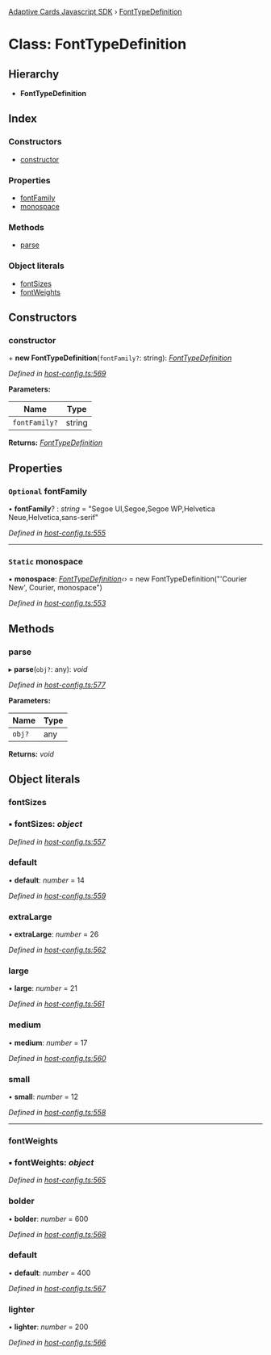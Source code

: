 [Adaptive Cards Javascript SDK](../README.md) › [FontTypeDefinition](fonttypedefinition.md)

# Class: FontTypeDefinition

## Hierarchy

* **FontTypeDefinition**

## Index

### Constructors

* [constructor](fonttypedefinition.md#constructor)

### Properties

* [fontFamily](fonttypedefinition.md#optional-fontfamily)
* [monospace](fonttypedefinition.md#static-monospace)

### Methods

* [parse](fonttypedefinition.md#parse)

### Object literals

* [fontSizes](fonttypedefinition.md#fontsizes)
* [fontWeights](fonttypedefinition.md#fontweights)

## Constructors

###  constructor

\+ **new FontTypeDefinition**(`fontFamily?`: string): *[FontTypeDefinition](fonttypedefinition.md)*

*Defined in [host-config.ts:569](https://github.com/microsoft/AdaptiveCards/blob/a61c5fd56/source/nodejs/adaptivecards/src/host-config.ts#L569)*

**Parameters:**

Name | Type |
------ | ------ |
`fontFamily?` | string |

**Returns:** *[FontTypeDefinition](fonttypedefinition.md)*

## Properties

### `Optional` fontFamily

• **fontFamily**? : *string* = "Segoe UI,Segoe,Segoe WP,Helvetica Neue,Helvetica,sans-serif"

*Defined in [host-config.ts:555](https://github.com/microsoft/AdaptiveCards/blob/a61c5fd56/source/nodejs/adaptivecards/src/host-config.ts#L555)*

___

### `Static` monospace

▪ **monospace**: *[FontTypeDefinition](fonttypedefinition.md)‹›* = new FontTypeDefinition("'Courier New', Courier, monospace")

*Defined in [host-config.ts:553](https://github.com/microsoft/AdaptiveCards/blob/a61c5fd56/source/nodejs/adaptivecards/src/host-config.ts#L553)*

## Methods

###  parse

▸ **parse**(`obj?`: any): *void*

*Defined in [host-config.ts:577](https://github.com/microsoft/AdaptiveCards/blob/a61c5fd56/source/nodejs/adaptivecards/src/host-config.ts#L577)*

**Parameters:**

Name | Type |
------ | ------ |
`obj?` | any |

**Returns:** *void*

## Object literals

###  fontSizes

### ▪ **fontSizes**: *object*

*Defined in [host-config.ts:557](https://github.com/microsoft/AdaptiveCards/blob/a61c5fd56/source/nodejs/adaptivecards/src/host-config.ts#L557)*

###  default

• **default**: *number* = 14

*Defined in [host-config.ts:559](https://github.com/microsoft/AdaptiveCards/blob/a61c5fd56/source/nodejs/adaptivecards/src/host-config.ts#L559)*

###  extraLarge

• **extraLarge**: *number* = 26

*Defined in [host-config.ts:562](https://github.com/microsoft/AdaptiveCards/blob/a61c5fd56/source/nodejs/adaptivecards/src/host-config.ts#L562)*

###  large

• **large**: *number* = 21

*Defined in [host-config.ts:561](https://github.com/microsoft/AdaptiveCards/blob/a61c5fd56/source/nodejs/adaptivecards/src/host-config.ts#L561)*

###  medium

• **medium**: *number* = 17

*Defined in [host-config.ts:560](https://github.com/microsoft/AdaptiveCards/blob/a61c5fd56/source/nodejs/adaptivecards/src/host-config.ts#L560)*

###  small

• **small**: *number* = 12

*Defined in [host-config.ts:558](https://github.com/microsoft/AdaptiveCards/blob/a61c5fd56/source/nodejs/adaptivecards/src/host-config.ts#L558)*

___

###  fontWeights

### ▪ **fontWeights**: *object*

*Defined in [host-config.ts:565](https://github.com/microsoft/AdaptiveCards/blob/a61c5fd56/source/nodejs/adaptivecards/src/host-config.ts#L565)*

###  bolder

• **bolder**: *number* = 600

*Defined in [host-config.ts:568](https://github.com/microsoft/AdaptiveCards/blob/a61c5fd56/source/nodejs/adaptivecards/src/host-config.ts#L568)*

###  default

• **default**: *number* = 400

*Defined in [host-config.ts:567](https://github.com/microsoft/AdaptiveCards/blob/a61c5fd56/source/nodejs/adaptivecards/src/host-config.ts#L567)*

###  lighter

• **lighter**: *number* = 200

*Defined in [host-config.ts:566](https://github.com/microsoft/AdaptiveCards/blob/a61c5fd56/source/nodejs/adaptivecards/src/host-config.ts#L566)*
